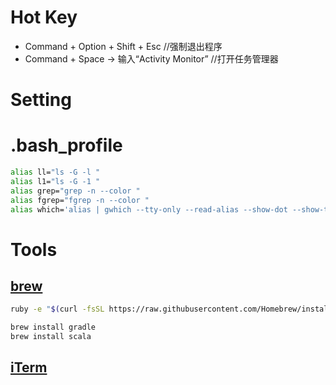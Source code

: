 # Hot Key
* Command + Option + Shift + Esc //强制退出程序
* Command + Space -> 输入“Activity Monitor” //打开任务管理器

# Setting
# .bash_profile
```sh
alias ll="ls -G -l "
alias l1="ls -G -1 "
alias grep="grep -n --color "
alias fgrep="fgrep -n --color "
alias which='alias | gwhich --tty-only --read-alias --show-dot --show-tilde'
```

# Tools
## [brew](https://brew.sh/index_zh-cn)
```sh
ruby -e "$(curl -fsSL https://raw.githubusercontent.com/Homebrew/install/master/install)"
```
```sh
brew install gradle
brew install scala
```

## [iTerm](https://www.cnblogs.com/soyxiaobi/p/9695931.html)




